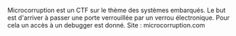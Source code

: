 Microcorruption est un CTF sur le thème des systèmes embarqués. Le but est d'arriver à passer une porte verrouillée par un verrou électronique. Pour cela un accès à un debugger est donné.
Site : microcorruption.com
